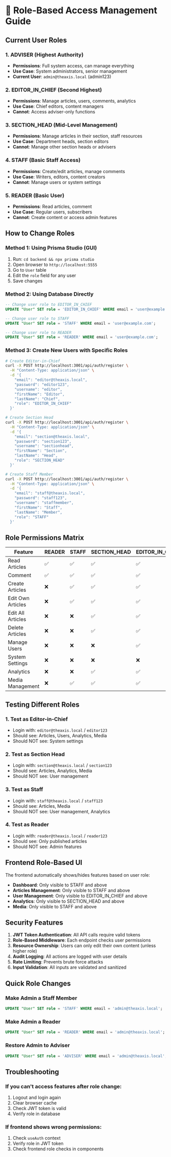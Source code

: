 # 🔐 Role-Based Access Management Guide

## Current User Roles

### 1. **ADVISER** (Highest Authority)
- **Permissions**: Full system access, can manage everything
- **Use Case**: System administrators, senior management
- **Current User**: `admin@theaxis.local` (admin123)

### 2. **EDITOR_IN_CHIEF** (Second Highest)
- **Permissions**: Manage articles, users, comments, analytics
- **Use Case**: Chief editors, content managers
- **Cannot**: Access adviser-only functions

### 3. **SECTION_HEAD** (Mid-Level Management)
- **Permissions**: Manage articles in their section, staff resources
- **Use Case**: Department heads, section editors
- **Cannot**: Manage other section heads or advisers

### 4. **STAFF** (Basic Staff Access)
- **Permissions**: Create/edit articles, manage comments
- **Use Case**: Writers, editors, content creators
- **Cannot**: Manage users or system settings

### 5. **READER** (Basic User)
- **Permissions**: Read articles, comment
- **Use Case**: Regular users, subscribers
- **Cannot**: Create content or access admin features

## How to Change Roles

### Method 1: Using Prisma Studio (GUI)
1. Run: `cd backend && npx prisma studio`
2. Open browser to `http://localhost:5555`
3. Go to `User` table
4. Edit the `role` field for any user
5. Save changes

### Method 2: Using Database Directly
```sql
-- Change user role to EDITOR_IN_CHIEF
UPDATE "User" SET role = 'EDITOR_IN_CHIEF' WHERE email = 'user@example.com';

-- Change user role to STAFF
UPDATE "User" SET role = 'STAFF' WHERE email = 'user@example.com';

-- Change user role to READER
UPDATE "User" SET role = 'READER' WHERE email = 'user@example.com';
```

### Method 3: Create New Users with Specific Roles
```bash
# Create Editor-in-Chief
curl -X POST http://localhost:3001/api/auth/register \
  -H "Content-Type: application/json" \
  -d '{
    "email": "editor@theaxis.local",
    "password": "editor123",
    "username": "editor",
    "firstName": "Editor",
    "lastName": "Chief",
    "role": "EDITOR_IN_CHIEF"
  }'

# Create Section Head
curl -X POST http://localhost:3001/api/auth/register \
  -H "Content-Type: application/json" \
  -d '{
    "email": "section@theaxis.local",
    "password": "section123",
    "username": "sectionhead",
    "firstName": "Section",
    "lastName": "Head",
    "role": "SECTION_HEAD"
  }'

# Create Staff Member
curl -X POST http://localhost:3001/api/auth/register \
  -H "Content-Type: application/json" \
  -d '{
    "email": "staff@theaxis.local",
    "password": "staff123",
    "username": "staffmember",
    "firstName": "Staff",
    "lastName": "Member",
    "role": "STAFF"
  }'
```

## Role Permissions Matrix

| Feature | READER | STAFF | SECTION_HEAD | EDITOR_IN_CHIEF | ADVISER |
|---------|--------|-------|--------------|-----------------|---------|
| Read Articles | ✅ | ✅ | ✅ | ✅ | ✅ |
| Comment | ✅ | ✅ | ✅ | ✅ | ✅ |
| Create Articles | ❌ | ✅ | ✅ | ✅ | ✅ |
| Edit Own Articles | ❌ | ✅ | ✅ | ✅ | ✅ |
| Edit All Articles | ❌ | ❌ | ✅ | ✅ | ✅ |
| Delete Articles | ❌ | ❌ | ✅ | ✅ | ✅ |
| Manage Users | ❌ | ❌ | ❌ | ✅ | ✅ |
| System Settings | ❌ | ❌ | ❌ | ❌ | ✅ |
| Analytics | ❌ | ❌ | ✅ | ✅ | ✅ |
| Media Management | ❌ | ✅ | ✅ | ✅ | ✅ |

## Testing Different Roles

### 1. Test as Editor-in-Chief
- Login with: `editor@theaxis.local` / `editor123`
- Should see: Articles, Users, Analytics, Media
- Should NOT see: System settings

### 2. Test as Section Head
- Login with: `section@theaxis.local` / `section123`
- Should see: Articles, Analytics, Media
- Should NOT see: User management

### 3. Test as Staff
- Login with: `staff@theaxis.local` / `staff123`
- Should see: Articles, Media
- Should NOT see: User management, Analytics

### 4. Test as Reader
- Login with: `reader@theaxis.local` / `reader123`
- Should see: Only published articles
- Should NOT see: Admin features

## Frontend Role-Based UI

The frontend automatically shows/hides features based on user role:

- **Dashboard**: Only visible to STAFF and above
- **Articles Management**: Only visible to STAFF and above
- **User Management**: Only visible to EDITOR_IN_CHIEF and above
- **Analytics**: Only visible to SECTION_HEAD and above
- **Media**: Only visible to STAFF and above

## Security Features

1. **JWT Token Authentication**: All API calls require valid tokens
2. **Role-Based Middleware**: Each endpoint checks user permissions
3. **Resource Ownership**: Users can only edit their own content (unless higher role)
4. **Audit Logging**: All actions are logged with user details
5. **Rate Limiting**: Prevents brute force attacks
6. **Input Validation**: All inputs are validated and sanitized

## Quick Role Changes

### Make Admin a Staff Member
```sql
UPDATE "User" SET role = 'STAFF' WHERE email = 'admin@theaxis.local';
```

### Make Admin a Reader
```sql
UPDATE "User" SET role = 'READER' WHERE email = 'admin@theaxis.local';
```

### Restore Admin to Adviser
```sql
UPDATE "User" SET role = 'ADVISER' WHERE email = 'admin@theaxis.local';
```

## Troubleshooting

### If you can't access features after role change:
1. Logout and login again
2. Clear browser cache
3. Check JWT token is valid
4. Verify role in database

### If frontend shows wrong permissions:
1. Check `useAuth` context
2. Verify role in JWT token
3. Check frontend role checks in components
